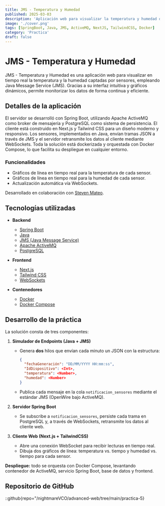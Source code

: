 ```yaml
---
title: JMS - Temperatura y Humedad
published: 2025-03-03
description: 'Aplicación web para visualizar la temperatura y humedad de sensores comunicados por Java Message Service.'
image: './cover.png'
tags: [SpringBoot, Java, JMS, ActiveMQ, NextJS, TailwindCSS, Docker]
category: 'Practica'
draft: false
---
```


# JMS - Temperatura y Humedad

JMS - Temperatura y Humedad es una aplicación web para visualizar en tiempo real la temperatura y la humedad captadas por sensores, empleando Java Message Service (JMS). Gracias a su interfaz intuitiva y gráficos dinámicos, permite monitorizar los datos de forma continua y eficiente.

## Detalles de la aplicación

El servidor se desarrolló con Spring Boot, utilizando Apache ActiveMQ como broker de mensajería y PostgreSQL como sistema de persistencia. El cliente está construido en Next.js y Tailwind CSS para un diseño moderno y responsivo. Los sensores, implementados en Java, envían tramas JSON a través de JMS y el servidor retransmite los datos al cliente mediante WebSockets. Toda la solución está dockerizada y orquestada con Docker Compose, lo que facilita su despliegue en cualquier entorno.

### Funcionalidades

- Gráficos de línea en tiempo real para la temperatura de cada sensor.  
- Gráficos de línea en tiempo real para la humedad de cada sensor.  
- Actualización automática vía WebSockets.

Desarrollado en colaboración con [Steven Mateo](https://www.linkedin.com/in/steven-manuel-mateo-ramos-6626152b2/).

## Tecnologías utilizadas

- **Backend**  
  - [Spring Boot](https://spring.io/projects/spring-boot)  
  - [Java](https://www.java.com/)  
  - [JMS (Java Message Service)](https://javaee.github.io/tutorial/jms.html)  
  - [Apache ActiveMQ](https://activemq.apache.org/)  
  - [PostgreSQL](https://www.postgresql.org/)

- **Frontend**  
  - [Next.js](https://nextjs.org/)  
  - [Tailwind CSS](https://tailwindcss.com/)  
  - [WebSockets](https://developer.mozilla.org/en-US/docs/Web/API/WebSockets_API)

- **Contenedores**  
  - [Docker](https://www.docker.com/)  
  - [Docker Compose](https://docs.docker.com/compose/)

## Desarrollo de la práctica

La solución consta de tres componentes:

1. **Simulador de Endpoints (Java + JMS)**  
   - Genera **dos** hilos que envían cada minuto un JSON con la estructura:  
     ```json
     {
       "fechaGeneración": "DD/MM/YYYY HH:mm:ss",
       "IdDispositivo": <Int>,
       "temperatura": <Number>,
       "humedad": <Number>
     }
     ```  
   - Publica cada mensaje en la cola `notificacion_sensores` mediante el estándar JMS (OpenWire bajo ActiveMQ).  

2. **Servidor Spring Boot**  
   - Se subscribe a `notificacion_sensores`, persiste cada trama en PostgreSQL y, a través de WebSockets, retransmite los datos al cliente web.  

3. **Cliente Web (Next.js + TailwindCSS)**  
   - Abre una conexión WebSocket para recibir lecturas en tiempo real.  
   - Dibuja dos gráficos de línea: temperatura vs. tiempo y humedad vs. tiempo para cada sensor.  

**Despliegue:** todo se orquesta con Docker Compose, levantando contenedor de ActiveMQ, servicio Spring Boot, base de datos y frontend.

## Repositorio de GitHub

::github{repo="/nightmareVCO/advanced-web/tree/main/practica-5}